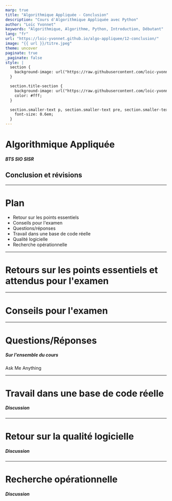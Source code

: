 ```yaml
---
marp: true
title: "Algorithmique Appliquée - Conclusion"
description: "Cours d'Algorithmique Appliquée avec Python"
author: "Loïc Yvonnet"
keywords: "Algorithmique, Algorithme, Python, Introduction, Débutant"
lang: "fr"
url: "https://loic-yvonnet.github.io/algo-appliquee/12-conclusion/"
image: "{{ url }}/titre.jpeg"
theme: uncover
paginate: true
_paginate: false
style: |
  section {
    background-image: url("https://raw.githubusercontent.com/loic-yvonnet/algo-appliquee/master/assets/bg_normal.jpg");
  }

  section.title-section {
    background-image: url("https://raw.githubusercontent.com/loic-yvonnet/algo-appliquee/master/assets/bg_title.jpg");
    color: #fff;
  }

  section.smaller-text p, section.smaller-text pre, section.smaller-text ul, section.smaller-text table {
    font-size: 0.6em;
  }
---
```


<!-- _class: title-section -->

# <!--fit--> Algorithmique Appliquée

##### BTS SIO SISR

## Conclusion et révisions

<!--
Ce n'est que le commencement de votre exploration des domaines de l'algorithmique, la recherche opérationnelle, et l'intelligence artificielle.
Ce cours est volontairement léger et sans TP associé pour donner aux étudiants la liberté de choisir les points de cours sur lesquels ils souhaitent revenir avec leur examen.
Si les étudiants sont en avance, les points suivants pourraient également être abordés en plus :
- Coroutines en Python.
- Limites du Python et C++.
- Faire un jeu 3D avec PyGame.
-->

---

# Plan

- Retour sur les points essentiels
- Conseils pour l'examen
- Questions/réponses
- Travail dans une base de code réelle
- Qualité logicielle
- Recherche opérationnelle

---

<!-- _class: title-section -->

# Retours sur les points essentiels et attendus pour l'examen

---

<!-- _class: title-section -->

# <!--fit--> Conseils pour l'examen

---

<!-- _class: title-section -->

# <!--fit--> Questions/Réponses

##### Sur l'ensemble du cours

Ask Me Anything

---

<!-- _class: title-section -->

# <!--fit--> Travail dans une base de code réelle

##### Discussion

---

<!-- _class: title-section -->

# <!--fit--> Retour sur la qualité logicielle

##### Discussion

---

<!-- _class: title-section -->

# Recherche opérationnelle

##### Discussion
